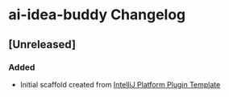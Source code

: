 <!-- Keep a Changelog guide -> https://keepachangelog.com -->

# ai-idea-buddy Changelog

## [Unreleased]
### Added
- Initial scaffold created from [IntelliJ Platform Plugin Template](https://github.com/JetBrains/intellij-platform-plugin-template)
